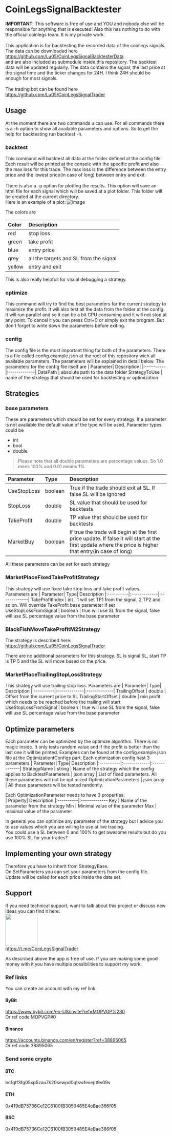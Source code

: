 # CoinLegsSignalBacktester

**IMPORTANT**: This software is free of use and YOU and nobody else will be responsible for anything that is executed!
Also this has nothing to do with the official coinlegs team. It is my private work.
</br>
</br>
This application is for backtesting the recorded data of the coinlegs signals.
</br>
The data can be downloaded here
</br>
https://github.com/Lu05/CoinLegsSignalBacktesterData
</br>
and are also included as submodule inside this repository.
The backtest data will be updated regularly.
The data contains the signal, the last price at the signal time and the ticker changes for 24H. I think 24H should be enough for most signals. 
</br>
</br>
The trading bot can be found here
</br>
https://github.com/Lu05/CoinLegsSignalTrader

## Usage
At the moment there are two commands u can use.
For all commands there is a -h option to show all available parameters and options. So to get the help for backtesting run backtest -h.
### backtest
This command will backtest all data at the folder defined at the config file.
Each result will be printed at the console with the specific profit and also the max loss for this trade.
The max loss is the difference between the entry price and the lowest price(in case of long) between entry and exit.
</br>
</br>
There is also a -p option for plotting the results. This option will save an html file for each signal which will be saved at a plot folder. This folder will be created at the current directory.
</br>
Here is an example of a plot:
![image](https://user-images.githubusercontent.com/3795343/155398422-4b6de26e-113b-4605-a7f7-35ea2cfda911.png)


The colors are

| Color|      Description| 
|:----------|:-------------|
red | stop loss
green | take profit
blue | entry price
grey | all the targets and SL from the signal
yellow | entry and exit

This is also really helpfull for visual debugging a strategy.
### optimize
This command will try to find the best parameters for the current strategy to maximize the profit. It will also test all the data from the folder at the config.</br>
It will run parallel and so it can be a bit CPU consuming and it will not stop at any point. To cancel it you can press Ctrl+C or simply exit the program. But don't forget to write down the parameters before exiting.
### config
The config file is the most important thing for both of the parameters.
There is a file called config.example.json at the root of this repository wich all available parameters. The parameters will be explained in detail below.
The parameters for the config file itself are
| Parameter|      Description| 
|:----------|:-------------|
DataPath | absolute path to the data folder
StrategyToUse | name of the strategy that should be used for backtesting or optimization
## Strategies
### base parameters
These are parameters which should be set for every strategy. If a parameter is not available the default value of the type will be used. Parameter types could be 
* int
* bool
* double

>Please note that all double parameters are percentage values. So 1.0 mens 100% and 0.01 means 1%.

| Parameter|      Type| Description
|:----------|:-------------|:-------------|
UseStopLoss | boolean | True if the trade should exit at SL. If false SL will be ignored
StopLoss | double | SL value that should be used for backtests
TakeProfit | double | TP value that should be used for backtests
MarketBuy | boolean | If true the trade will begin at the first price update. If false it will start at the first update where the price is higher that entry(in case of long)

All these parameters can be set for each strategy

### MarketPlaceFixedTakeProfitStrategy
This strategy will use fixed take stop loss and take profit values.</br>
Parameters are
| Parameter|      Type| Description
|:----------|:-------------|:-------------|
TakeProfitIndex | int | 1 will set TP1 from the signal, 2 TP2 and so on. Will override TakeProfit base parameter if set
UseStopLossFromSignal | boolean | true will use SL from the signal, false will use SL percentage value from the base parameter

### BlackFishMoveTakeProfitM2Strategy
The strategy is described here:
</br>
https://github.com/Lu05/CoinLegsSignalTrader

There are no additional parameters for this strategy. SL is signal SL, start TP is TP 5 and the SL will move based on the price.

### MarketPlaceTrailingStopLossStrategy
This strategy will use trailing stop loss.
Parameters are
| Parameter|      Type| Description
|:----------|:-------------|:-------------|
TrailingOffset | double | Offset from the current price to SL
TrailingStartOffset | double | min profit which needs to be reached before the trailing will start
UseStopLossFromSignal | boolean | true will use SL from the signal, false will use SL percentage value from the base parameter

## Optimize parameters
Each parameter can be optimized by the optimize algorithm. There is no magic inside. It only tests random value and if the profit is better than the last one it will be printed.
Examples can be found at the config.example.json file at the OptimizationtConfigs part.
Each optimization config hast 3 parameters
| Parameter|      Type| Description
|:----------|:-------------|:-------------|
StrategyName | string | Name of the strategy which the config applies to
BacktestParameters | json array | List of fixed parameters. All these parameters will not be optimized
OptimizationParameters | json array | All these parameters will be tested randomly.

Each OptimizationParameter needs to have 3 properties.
</br> 
| Property|      Description
|:----------|:-------------
Key | Name of the parameter from the strategy
Min | Minimal value of the parameter
Max | maximal value of the parameter

In general you can optimize any parameter of the strategy but I advice you to use values which you are willing to use at live trading.
</br> 
You could use a SL between 0 and 100% to get awesome results but do you use 100% SL for your trades?
## Implementing your own strategy
Therefore you have to inherit from StrategyBase.
</br> 
On SetParameters you can set your parameters from the config file.
</br> 
Update will be called for each price inside the data set.

## Support

If you need technical support, want to talk about this project or discuss new ideas you can find it here:
</br>
<img src="https://user-images.githubusercontent.com/3795343/154133549-215dd069-4ca3-4bc6-b3b5-d715b40689c9.png" width="100" />
</br>
https://t.me/CoinLegsSignalTrader


As described above the app is free of use.
If you are making some good money with it you have multiple possibilities to support my work.
### Ref links
You can create an account with my ref link.
#### ByBit
https://www.bybit.com/en-US/invite?ref=MOPVGP%230
<br>
Or ref code MOPVGP#0
#### Binance
https://accounts.binance.com/en/register?ref=38895065
<br>
Or ref code 38895065

### Send some crypto
#### BTC
bc1qtf3fg05xp5zau7k20sewpd0qtswfevept9v09v
#### ETH
0x419dB75736Ce12C6100fB3059485E4eBae366f05 
#### BSC
0x419dB75736Ce12C6100fB3059485E4eBae366f05
